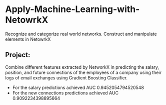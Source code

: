 # Apply-Machine-Learning-with-NetowrkX

Recognize and categorize real world networks. Construct and manipulate elements in NetowrkX

## Project:

 Combine different features extracted by NetworkX in predicting the salary, position, 
 and future connections of the employees of a company using their logs of email exchanges using Gradient Boosting Classifier.
* For the salary predictions achieved AUC 0.9452054794520548
* For the new connections predictions achieved AUC 0.9092234398895664
